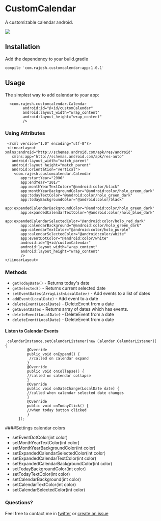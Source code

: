 # CustomCalendar

A customizable calendar android.

![](http://gph.is/2gVLwSF)

## Installation

Add the dependency to your build.gradle 
  ```
  compile 'com.rajesh.customcalendar:app:1.0.1'
  ```
## Usage
The simplest way to add calendar to your app:

```
  <com.rajesh.customcalendar.Calendar
        android:id="@+id/customCalendar"
        android:layout_width="wrap_content"
        android:layout_height="wrap_content"
        />
 ```
 ### Using Attributes 
 ```
  <?xml version="1.0" encoding="utf-8"?>
  <LinearLayout xmlns:android="http://schemas.android.com/apk/res/android"
    xmlns:app="http://schemas.android.com/apk/res-auto"
    android:layout_width="match_parent"
    android:layout_height="match_parent"
    android:orientation="vertical">
     <com.rajesh.customcalendar.Calendar
        app:startYear="2006"
        app:endYear="2017"
        app:monthYearTextColor="@android:color/black"
        app:monthYearBackgroundColor="@android:color/holo_green_dark"
        app:todayTextColor="@android:color/holo_green_dark"
        app:todayBackgroundColor="@android:color/black"
        app:expandedCalendarBackgroundColor="@android:color/holo_green_dark"
        app:expandedCalendarTextColor="@android:color/holo_blue_dark"
        app:expandedCalendarSelectedColor="@android:color/holo_red_dark"
        app:calendarBackground="@android:color/holo_green_dark"
        app:calendarTextColor="@android:color/holo_purple"
        app:calendarSelectedColor="@android:color/white"
        app:eventDotColor="@android:color/white"
        android:id="@+id/customCalendar"
        android:layout_width="wrap_content"
        android:layout_height="wrap_content"
        />
 </LinearLayout>
 ```
 ### Methods 
 
 - `getTodayDate()` - Returns today's date
 - `getSelected()` - Returns current selected date
 - `setEventDates(ArrayList<LocalDate>)` - Add events to a list of dates
 - `addEvent(LocalDate)` - Add  event to a date
 - `deleteEvent(LocalDate)` - DeleteEvent from a date
 - `getEventDates` - Returns array of dates which has events.
 - `deleteEvent(LocalDate)` - DeleteEvent from a date
 - `deleteEvent(LocalDate)` - DeleteEvent from a date
 
  #### Listen to Calendar Events  
  ```
   calendarInstance.setCalendarListener(new Calendar.CalendarListener() {
            @Override
            public void onExpand() {
             //called on calendar expand
            }
            @Override
            public void onCollapse() {
            //called on calendar collapse
            }
            @Override
            public void onDateChange(LocalDate date) {
            //called when calendar selected date changes
            }
            @Override
            public void onTodayClick() {
            //when today button clicked
            }
        });
   ```
 
 ####Settings calendar colors 
  
 - setEventDotColor(int color)
 - setMonthYearTextColor(int color)
 - setMonthYearBackgroundColor(int color)
 - setExpandedCalendarSelectedColor(int color)
 - setExpandedCalendarTextColor(int color)
 - setExpandedCalendarBackgroundColor(int color)
 - setTodayBackgroundColor(int color)
 - setTodayTextColor(int color)
 - setCalendarBackground(int color)
 - setCalendarTextColor(int color)
 - setCalendarSelectedColor(int color)
  
  
### Questions?
Feel free to contact me in [twitter](https://twitter.com/khetanrajesh) or [create an issue](https://github.com/khetanrajesh/CustomCalendar/issues/new)  
  
 
